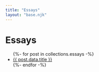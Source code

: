 ```yaml
---
title: "Essays"
layout: "base.njk"
---
```


<h1>Essays</h1>
<ul>
{%- for post in collections.essays -%}
  <li><a href="{{ post.url }}">{{ post.data.title }}</a></li>
{%- endfor -%}
</ul>
